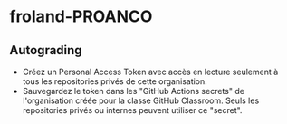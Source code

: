 # froland-PROANCO

## Autograding

* Créez un Personal Access Token avec accès en lecture seulement à tous les repositories privés de cette organisation.
* Sauvegardez le token dans les "GitHub Actions secrets" de l'organisation créée pour la classe GitHub Classroom. Seuls les repositories privés ou internes peuvent utiliser ce "secret".

